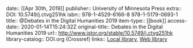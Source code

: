 date:: [[Apr 30th, 2019]]
publisher:: University of Minnesota Press
extra:: DOI: 10.5749/j.ctvg251hk
isbn:: 978-1-4529-6166-8 978-1-5179-0693-1
title:: @Debates in the Digital Humanities 2019
item-type:: [[book]]
access-date:: 2020-01-14T15:24:32Z
original-title:: Debates in the Digital Humanities 2019
url:: http://www.jstor.org/stable/10.5749/j.ctvg251hk
library-catalog:: DOI.org (Crossref)
links:: [Local library](zotero://select/groups/2386895/items/ISJU2Z3R), [Web library](https://www.zotero.org/groups/2386895/items/ISJU2Z3R)
